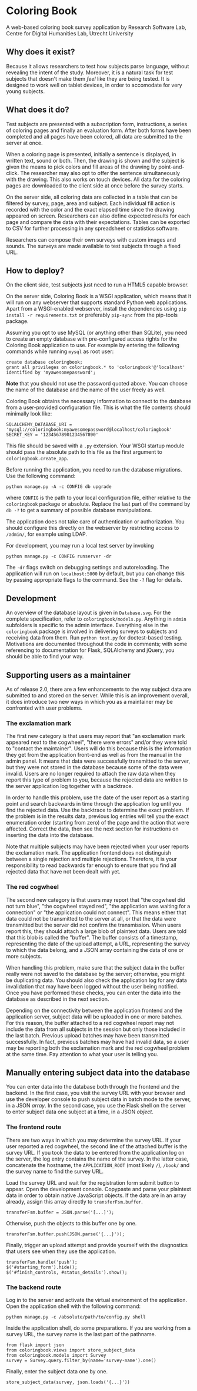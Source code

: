 # Coloring Book

A web-based coloring book survey application
by Research Software Lab, Centre for Digital Humanities Lab, Utrecht University


## Why does it exist?

Because it allows researchers to test how subjects parse language, without revealing the intent of the study. Moreover, it is a natural task for test subjects that doesn't make them *feel* like they are being tested. It is designed to work well on tablet devices, in order to accomodate for very young subjects.


## What does it do?

Test subjects are presented with a subscription form, instructions, a series of coloring pages and finally an evaluation form. After both forms have been completed and all pages have been colored, all data are submitted to the server at once.

When a coloring page is presented, initially a sentence is displayed, in written text, sound or both. Then, the drawing is shown and the subject is given the means to pick colors and fill areas of the drawing by point-and-click. The researcher may also opt to offer the sentence simultaneously with the drawing. This also works on touch devices. All data for the coloring pages are downloaded to the client side at once before the survey starts.

On the server side, all coloring data are collected in a table that can be filtered by survey, page, area and subject. Each individual fill action is recorded with the color and the exact elapsed time since the drawing appeared on screen. Researchers can also define expected results for each page and compare the data with their expectations. Tables can be exported to CSV for further processing in any spreadsheet or statistics software.

Researchers can compose their own surveys with custom images and sounds. The surveys are made available to test subjects through a fixed URL.


## How to deploy?

On the client side, test subjects just need to run a HTML5 capable browser.

On the server side, Coloring Book is a WSGI application, which means that it will run on any webserver that supports standard Python web applications. Apart from a WSGI-enabled webserver, install the dependencies using `pip install -r requirements.txt` or preferably `pip-sync` from the pip-tools package.

Assuming you opt to use MySQL (or anything other than SQLite), you need to create an empty database with pre-configured access rights for the Coloring Book application to use. For example by entering the following commands while running `mysql` as root user:

    create database coloringbook;
    grant all privileges on coloringbook.* to 'coloringbook'@'localhost' identified by 'myawesomepassword';

**Note** that you should not use the password quoted above. You can choose the name of the database and the name of the user freely as well.

Coloring Book obtains the necessary information to connect to the database from a user-provided configuration file. This is what the file contents should minimally look like:

    SQLALCHEMY_DATABASE_URI = 'mysql://coloringbook:myawesomepassword@localhost/coloringbook'
    SECRET_KEY = '12345678901234567890'

This file should be saved with a `.py` extension. Your WSGI startup module should pass the absolute path to this file as the first argument to `coloringbook.create_app`.

Before running the application, you need to run the database migrations. Use the following command:

    python manage.py -A -c CONFIG db upgrade

where `CONFIG` is the path to your local configuration file, either relative to the `coloringbook` package or absolute. Replace the last part of the command by `db -?` to get a summary of possible database manipulations.

The application does not take care of authentication or authorization. You should configure this directly on the webserver by restricting access to `/admin/`, for example using LDAP.

For development, you may run a local test server by invoking

    python manage.py -c CONFIG runserver -dr

The `-dr` flags switch on debugging settings and autoreloading. The application will run on `localhost:5000` by default, but you can change this by passing appropriate flags to the command. See the `-?` flag for details.


## Development

An overview of the database layout is given in `Database.svg`. For the complete specification, refer to `coloringbook/models.py`. Anything in `admin` subfolders is specific to the admin interface. Everything else in the `coloringbook` package is involved in delivering surveys to subjects and receiving data from them. Run `python test.py` for doctest-based testing. Motivations are documented throughout the code in comments; with some referencing to documentation for Flask, SQLAlchemy and jQuery, you should be able to find your way.


## Supporting users as a maintainer

As of release 2.0, there are a few enhancements to the way subject data are submitted to and stored on the server. While this is an improvement overall, it does introduce two new ways in which you as a maintainer may be confronted with user problems.


### The exclamation mark

The first new category is that users may report that "an exclamation mark appeared next to the cogwheel", "there were errors" and/or they were told to "contact the maintainer". Users will do this because this is the information they get from the application front-end as well as from the manual in the admin panel. It means that data were successfully transmitted to the server, but they were not stored in the database because some of the data were invalid. Users are no longer required to attach the raw data when they report this type of problem to you, because the rejected data are written to the server application log together with a backtrace.

In order to handle this problem, use the date of the user report as a starting point and search backwards in time through the application log until you find the rejected data. Use the backtrace to determine the exact problem. If the problem is in the results data, previous log entries will tell you the exact enumeration order (starting from zero) of the page and the action that were affected. Correct the data, then see the next section for instructions on inserting the data into the database.

Note that multiple subjects may have been rejected when your user reports the exclamation mark. The application frontend does not distinguish between a single rejection and multiple rejections. Therefore, it is your responsibility to read backwards far enough to ensure that you find all rejected data that have not been dealt with yet.


### The red cogwheel

The second new category is that users may report that "the cogwheel did not turn blue", "the cogwheel stayed red", "the application was waiting for a connection" or "the application could not connect". This means either that data could not be transmitted to the server at all, or that the data were transmitted but the server did not confirm the transmission. When users report this, they should attach a large blob of plaintext data. Users are told that this blob is called the "buffer". The buffer consists of a timestamp, representing the date of the upload attempt, a URL, representing the survey to which the data belong, and a JSON array containing the data of one or more subjects.

When handling this problem, make sure that the subject data in the buffer really were not saved to the database by the server; otherwise, you might be duplicating data. You should also check the application log for any data invalidation that may have been logged without the user being notified. Once you have performed these checks, you can enter the data into the database as described in the next section.

Depending on the connectivity between the application frontend and the application server, subject data will be uploaded in one or more batches. For this reason, the buffer attached to a red cogwheel report may not include the data from all subjects in the session but only those included in the last batch. Previous upload batches may have been transmitted successfully. In fact, previous batches may have had invalid data, so a user may be reporting both the exclamation mark and the red cogwheel problem at the same time. Pay attention to what your user is telling you.


## Manually entering subject data into the database

You can enter data into the database both through the frontend and the backend. In the first case, you visit the survey URL with your browser and use the developer console to push subject data in batch mode to the server, in a JSON *array*. In the second case, you use the Flask shell on the server to enter subject data one subject at a time, in a JSON *object*.


### The frontend route

There are two ways in which you may determine the survey URL. If your user reported a red cogwheel, the second line of the attached buffer is the survey URL. If you took the data to be entered from the application log on the server, the log entry contains the name of the survey. In the latter case, concatenate the hostname, the `APPLICATION_ROOT` (most likely `/`), `/book/` and the survey name to find the survey URL.

Load the survey URL and wait for the registration form submit button to appear. Open the development console. Copypaste and parse your plaintext data in order to obtain native JavaScript objects. If the data are in an array already, assign this array directly to `transferFsm.buffer`.

    transferFsm.buffer = JSON.parse('[...]');

Otherwise, push the objects to this buffer one by one.

    transferFsm.buffer.push(JSON.parse('{...}'));

Finally, trigger an upload attempt and provide yourself with the diagnostics that users see when they use the application.

    transferFsm.handle('push');
    $('#starting_form').hide();
    $('#finish_controls, #status_details').show();


### The backend route

Log in to the server and activate the virtual environment of the application. Open the application shell with the following command:

    python manage.py -c /absolute/path/to/config.py shell

Inside the application shell, do some preparations. If you are working from a survey URL, the survey name is the last part of the pathname.

    from flask import json
    from coloringbook.views import store_subject_data
    from coloringbook.models import Survey
    survey = Survey.query.filter_by(name='survey-name').one()

Finally, enter the subject data one by one.

    store_subject_data(survey, json.loads('{...}'))
